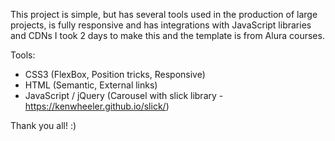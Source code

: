 This project is simple, but has several tools used in the production of large projects, is fully responsive and has integrations with JavaScript libraries and CDNs
I took 2 days to make this and the template is from Alura courses.

Tools:
- CSS3
(FlexBox, Position tricks, Responsive)
- HTML
(Semantic, External links)
- JavaScript / jQuery
(Carousel with slick library - https://kenwheeler.github.io/slick/)

Thank you all! :)
